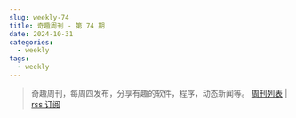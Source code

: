 ```yaml
---
slug: weekly-74
title: 奇趣周刊 - 第 74 期
date: 2024-10-31
categories:
  - weekly
tags:
  - weekly
---
```


> 奇趣周刊，每周四发布，分享有趣的软件，程序，动态新闻等。 [周刊列表](/categories/weekly/) | [rss 订阅](/categories/weekly/index.xml)


